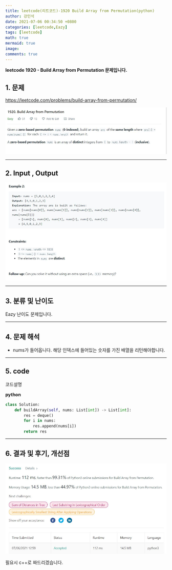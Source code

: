 ```yaml
---
title: leetcode(리트코드)-1920 Build Array from Permutation(python)
author: 강민석
date: 2021-07-06 00:34:50 +0800
categories: [leetcode,Eazy]
tags: [leetcode]
math: true
mermaid: true
image: 
comments: true
---
```


**leetcode 1920 - Build Array from Permutation  문제입니다.**

## 1. 문제
<https://leetcode.com/problems/build-array-from-permutation/> 

![](/assets/img/sample/leetcode/1920/Problem.JPG)

-----  

## 2. Input , Output

![](/assets/img/sample/leetcode/1920/input.JPG)  


-----  

## 3. 분류 및 난이도

Eazy 난이도 문제입니다.  


-----  

## 4. 문제 해석

- nums가 들어옵니다. 해당 인덱스에 들어있는 숫자를 가진 배열을 리턴해야합니다.

-----  

## 5. code  

코드설명

**python**

```python
class Solution:
    def buildArray(self, nums: List[int]) -> List[int]:
        res = deque()
        for i in nums:
            res.append(nums[i])
        return res
```

-----

## 6. 결과 및 후기, 개선점



![](/assets/img/sample/leetcode/1920/result.JPG)  

필요시 c++로 짜드리겠습니다.



